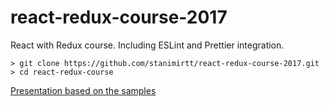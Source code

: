 # react-redux-course-2017
React with Redux course. Including ESLint and Prettier integration.

```
> git clone https://github.com/stanimirtt/react-redux-course-2017.git
> cd react-redux-course
```

[Presentation based on the samples](https://www.slideshare.net/StanimirTodorov1/react-with-redux)
